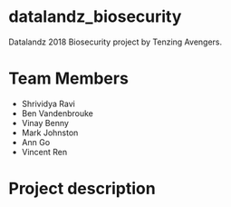 # datalandz_biosecurity
Datalandz 2018 Biosecurity project by Tenzing Avengers.

# Team Members
- Shrividya Ravi
- Ben Vandenbrouke
- Vinay Benny
- Mark Johnston
- Ann Go
- Vincent Ren

# Project description
